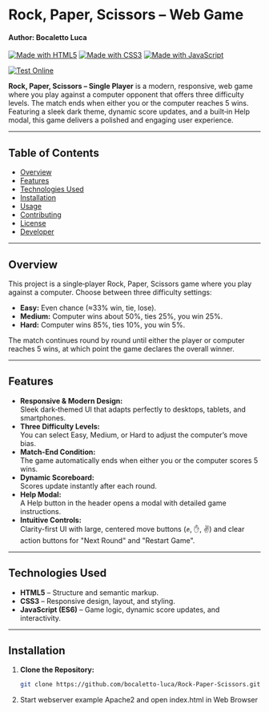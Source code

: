 # Rock, Paper, Scissors – Web Game
#### Author: Bocaletto Luca

[![Made with HTML5](https://img.shields.io/badge/Made%20with-HTML5-E34F26?logo=html5)](https://www.w3.org/html/) [![Made with CSS3](https://img.shields.io/badge/Made%20with-CSS3-1572B6?logo=css3)](https://www.w3.org/Style/CSS/) [![Made with JavaScript](https://img.shields.io/badge/Made%20with-JavaScript-F7DF1E?logo=javascript)](https://developer.mozilla.org/docs/Web/JavaScript)

[![Test Online](https://img.shields.io/badge/Test%20Online-Click%20Here-brightgreen?style=for-the-badge)](https://bocaletto-luca.github.io/Rock-Paper-Scissors/)

**Rock, Paper, Scissors – Single Player** is a modern, responsive, web game where you play against a computer opponent that offers three difficulty levels. The match ends when either you or the computer reaches 5 wins. Featuring a sleek dark theme, dynamic score updates, and a built‑in Help modal, this game delivers a polished and engaging user experience.

---

## Table of Contents
- [Overview](#overview)
- [Features](#features)
- [Technologies Used](#technologies-used)
- [Installation](#installation)
- [Usage](#usage)
- [Contributing](#contributing)
- [License](#license)
- [Developer](#developer)

---

## Overview
This project is a single‑player Rock, Paper, Scissors game where you play against a computer. Choose between three difficulty settings:  
- **Easy:** Even chance (≈33% win, tie, lose).  
- **Medium:** Computer wins about 50%, ties 25%, you win 25%.  
- **Hard:** Computer wins 85%, ties 10%, you win 5%.  

The match continues round by round until either the player or computer reaches 5 wins, at which point the game declares the overall winner.

---

## Features
- **Responsive & Modern Design:**  
  Sleek dark‑themed UI that adapts perfectly to desktops, tablets, and smartphones.
- **Three Difficulty Levels:**  
  You can select Easy, Medium, or Hard to adjust the computer’s move bias.
- **Match-End Condition:**  
  The game automatically ends when either you or the computer scores 5 wins.
- **Dynamic Scoreboard:**  
  Scores update instantly after each round.
- **Help Modal:**  
  A Help button in the header opens a modal with detailed game instructions.
- **Intuitive Controls:**  
  Clarity-first UI with large, centered move buttons (✊, ✋, ✌️) and clear action buttons for "Next Round" and "Restart Game".

---

## Technologies Used
- **HTML5** – Structure and semantic markup.
- **CSS3** – Responsive design, layout, and styling.
- **JavaScript (ES6)** – Game logic, dynamic score updates, and interactivity.

---

## Installation
1. **Clone the Repository:**
   ```bash
   git clone https://github.com/bocaletto-luca/Rock-Paper-Scissors.git
2. Start webserver example Apache2 and open index.html in Web Browser
